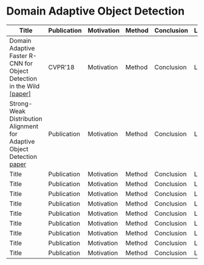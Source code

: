 # Domain Adaptive Object Detection

| Title | Publication | Motivation | Method | Conclusion| Limitation | Comment |
| - | - | - | - | - | - | - |
| Domain Adaptive Faster R-CNN for Object Detection in the Wild [[paper]](https://arxiv.org/pdf/1803.03243) | CVPR'18 | Motivation | Method | Conclusion| Limitation | Comment |
| Strong-Weak Distribution Alignment for Adaptive Object Detection [paper](https://arxiv.org/abs/1812.04798) | Publication | Motivation | Method | Conclusion| Limitation | Comment |
| Title | Publication | Motivation | Method | Conclusion| Limitation | Comment |
| Title | Publication | Motivation | Method | Conclusion| Limitation | Comment |
| Title | Publication | Motivation | Method | Conclusion| Limitation | Comment |
| Title | Publication | Motivation | Method | Conclusion| Limitation | Comment |
| Title | Publication | Motivation | Method | Conclusion| Limitation | Comment |
| Title | Publication | Motivation | Method | Conclusion| Limitation | Comment |
| Title | Publication | Motivation | Method | Conclusion| Limitation | Comment |
| Title | Publication | Motivation | Method | Conclusion| Limitation | Comment |
| Title | Publication | Motivation | Method | Conclusion| Limitation | Comment |
